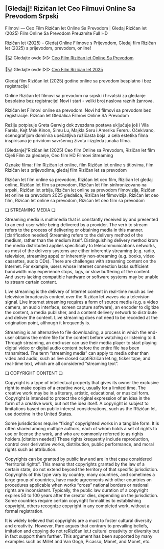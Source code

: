 ## [Gledaj]! Rizičan let Ceo Filmuvi Online Sa Prevodom Srpski

Filmovi — Ceo Film Rizičan let Online Sa Prevodom | Gledaj Rizičan let (2025) Film Online Sa Prevodom Preuzmite Full HD

Rizičan let (2025) - Gledaj Online Filmove s Prijevodom, Gledaj film Rizičan let (2025) s prijevodom, prevodom, online!

📱💻 Gledajte ovde ▷▷ [Ceo Film Rizičan let Online Sa Prevodom](https://t.co/35LV8AsNDw)

📱💻 Gledajte ovde ▷▷ [Ceo Film Rizičan let 2025](https://t.co/35LV8AsNDw)

Gledaj film Rizičan let (2025) godine online sa prevodom besplatno i bez registracije!

Online Rizičan let filmovi sa prevodom na srpski i hrvatski za gledanje besplatno bez registracije! Novi i stari - veliki broj naslova raznih žanrova.

Rizičan let Filmovi online sa prevodom. Novi hd filmovi sa prevodom bez registracije. Rizičan let Gledalica Filmovi Online SA Prevodom

Režiju potpisuje Greta Gerwig dok zvezdana postava uključuje još i Vila Farela, Kejt Mek Kinon, Simu Lu, Majkla Seru i Ameriku Fereru. Očekivano, scenografijom dominira upečatljiva ružičasta boja, a cela estetika filma inspirisana je prividom savršenog života i izgleda junaka filma.

[Gledanje]“Rizičan let (2025) Ceo film Online sa Prevodom, Rizičan let film Cijeli Film za gledanje, Ceo film HD Filmovi Streaming

Oznake filma: film Rizičan let online, film Rizičan let online s titlovima, film Rizičan let s prijevodima, gledaj film Rizičan let sa prevodom

Rizičan let film online sa prevodom, Rizičan let ceo film, Rizičan let gledaj online, Rizičan let film sa prevodom, Rizičan let film sinhronizovano na srpski, Rizičan let srbija, Rizičan let online sa prevodom filmovizija, Rizičan let online sa prevodom 2025 gledalica, Rizičan let filmovizija, Rizičan let ceo film, Rizičan let online sa prevodom, Rizičan let ceo film sa prevodom

❏ STREAMING MEDIA ❏

Streaming media is multimedia that is constantly received by and presented to an end-user while being delivered by a provider. The verb to stream refers to the process of delivering or obtaining media in this manner.[clarification needed] Streaming refers to the delivery method of the medium, rather than the medium itself. Distinguishing delivery method krom the media distributed applies specifically to telecommunications networks, as most of the delivery systems are either inherently streaming (e.g. radio, television, streaming apps) or inherently non-streaming (e.g. books, video cassettes, audio CDs). There are challenges with streaming content on the Internet. For example, users whose Internet connection lacks sufficient bandwidth may experience stops, lags, or slow buffering of the content. And users lacking compatible hardware or software systems may be unable to stream certain content.

Live streaming is the delivery of Internet content in real-time much as live television broadcasts content over the Rizičan let.waves via a television signal. Live internet streaming requires a form of source media (e.g. a video camera, an audio interface, screen capture software), an encoder to digitize the content, a media publisher, and a content delivery network to distribute and deliver the content. Live streaming does not need to be recorded at the origination point, although it krequently is.

Streaming is an alternative to file downloading, a process in which the end-user obtains the entire file for the content before watching or listening to it. Through streaming, an end-user can use their media player to start playing digital video or digital audio content before the entire file has been transmitted. The term “streaming media” can apply to media other than video and audio, such as live closed captiRizičan let.ng, ticker tape, and real-time text, which are all considered “streaming text”.

❏ COPYRIGHT CONTENT ❏

Copyright is a type of intellectual property that gives its owner the exclusive right to make copies of a creative work, usually for a limited time. The creative work may be in a literary, artistic, educational, or musical form. Copyright is intended to protect the original expression of an idea in the form of a creative work, but not the idea itself. A copyright is subject to limitations based on public interest considerations, such as the fRizičan let. use doctrine in the United States.

Some jurisdictions require “fixing” copyrighted works in a tangible form. It is often shared among multiple authors, each of whom holds a set of rights to use or license the work, and who are commonly referred to as rights holders.[citation needed] These rights krequently include reproduction, control over derivative works, distribution, public performance, and moral rights such as attribution.

Copyrights can be granted by public law and are in that case considered “territorial rights”. This means that copyrights granted by the law of a certain state, do not extend beyond the territory of that specific jurisdiction. Copyrights of this type vary by country; many countries, and sometimes a large group of countries, have made agreements with other countries on procedures applicable when works “cross” national borders or national rights are inconsistent. Typically, the public law duration of a copyright expires 50 to 100 years after the creator dies, depending on the jurisdiction. Some countries require certain copyright formalities to establishing copyright, others recognize copyright in any completed work, without a formal registration.

It is widely believed that copyrights are a must to foster cultural diversity and creativity. However, Parc argues that contrary to prevailing beliefs, imitation and copying do not reRizičan let.t cultural creativity or diversity but in fact support them further. This argument has been supported by many examples such as Millet and Van Gogh, Picasso, Manet, and Monet, etc.
